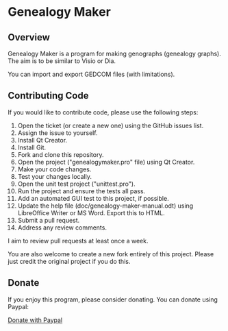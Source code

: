 # Genealogy Maker

## Overview
Genealogy Maker is a program for making genographs (genealogy graphs). The aim is to be similar to Visio or Dia.

You can import and export GEDCOM files (with limitations).

## Contributing Code
If you would like to contribute code, please use the following steps:

1. Open the ticket (or create a new one) using the GitHub issues list.
1. Assign the issue to yourself.
1. Install Qt Creator.
1. Install Git.
1. Fork and clone this repository.
1. Open the project ("genealogymaker.pro" file) using Qt Creator.
1. Make your code changes.
1. Test your changes locally.
1. Open the unit test project ("unittest.pro").
1. Run the project and ensure the tests all pass.
1. Add an automated GUI test to this project, if possible.
1. Update the help file (doc/genealogy-maker-manual.odt) using LibreOffice Writer or MS Word. Export this to HTML.
1. Submit a pull request.
1. Address any review comments.

I aim to review pull requests at least once a week.

You are also welcome to create a new fork entirely of this project. Please just credit the original project if you do this.

## Donate
If you enjoy this program, please consider donating. You can donate using Paypal:

[Donate with Paypal](http://example.com/donate/) 
